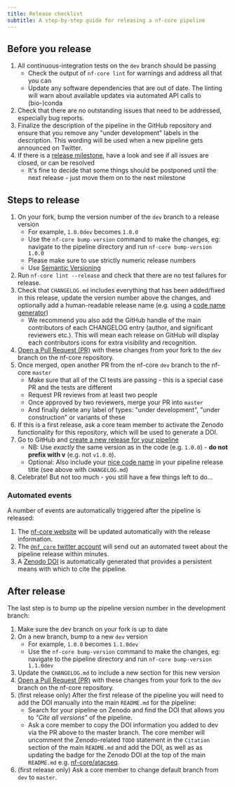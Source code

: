 ```yaml
---
title: Release checklist
subtitle: A step-by-step guide for releasing a nf-core pipeline
---
```


## Before you release

1. All continuous-integration tests on the `dev` branch should be passing
   - Check the output of `nf-core lint` for warnings and address all that you can
   - Update any software dependencies that are out of date.
     The linting will warn about available updates via automated API calls to (bio-)conda
2. Check that there are no outstanding issues that need to be addressed, especially bug reports.
3. Finalize the description of the pipeline in the GitHub repository and ensure that you remove any "under development" labels in the description. This wording will be used when a new pipeline gets announced on Twitter.
4. If there is a [release milestone](https://help.github.com/en/github/managing-your-work-on-github/about-milestones),
   have a look and see if all issues are closed, or can be resolved
   - It's fine to decide that some things should be postponed until the next release - just move them on to the next milestone

## Steps to release

1. On your fork, bump the version number of the `dev` branch to a release version
   - For example, `1.0.0dev` becomes `1.0.0`
   - Use the `nf-core bump-version` command to make the changes, eg: navigate to the pipeline directory and run `nf-core bump-version 1.0.0`
   - Please make sure to use strictly numeric release numbers
   - Use [Semantic Versioning](https://semver.org/)
2. Run `nf-core lint --release` and check that there are no test failures for release.
3. Check that `CHANGELOG.md` includes everything that has been added/fixed in this release, update the version number above the changes, and optionally add a human-readable release name (e.g. using a [code name generator](http://www.codenamegenerator.com/))
   - We recommend you also add the GitHub handle of the main contributors of each CHANGELOG entry (author, and significant reviewers etc.). This will mean each release on GitHub will display each contributors icons for extra visibility and recognition.
4. [Open a Pull Request (PR)](https://help.github.com/en/articles/creating-a-pull-request) with these changes from your fork to the `dev` branch on the nf-core repository.
5. Once merged, open another PR from the nf-core `dev` branch to the nf-core `master`
   - Make sure that all of the CI tests are passing - this is a special case PR and the tests are different
   - Request PR reviews from at least two people
   - Once approved by two reviewers, merge your PR into `master`
   - And finally delete any label of types: "under development", "under construction" or variants of these
6. If this is a first release, ask a core team member to activate the Zenodo functionality for this repository, which will be used to generate a DOI.
7. Go to GitHub and [create a new release for your pipeline](https://help.github.com/en/articles/creating-releases)
   - NB: Use _exactly_ the same version as in the code (e.g. `1.0.0`) - **do not prefix with v** (e.g. not `v1.0.0`).
   - Optional: Also include your [nice code name](http://www.codenamegenerator.com/) in your pipeline release title (see above with `CHANGELOG.md`)
8. Celebrate! But not too much - you still have a few things left to do...

### Automated events

A number of events are automatically triggered after the pipeline is released:

1. The [nf-core website](https://nf-co.re/pipelines) will be updated automatically with the release information.
2. The [`@nf_core` twitter account](https://twitter.com/nf_core) will send out an automated tweet about the pipeline release within minutes.
3. A [Zenodo DOI](https://zenodo.org/) is automatically generated that provides a persistent means with which to cite the pipeline.

## After release

The last step is to bump up the pipeline version number in the development branch:

1. Make sure the dev branch on your fork is up to date
2. On a new branch, bump to a new `dev` version
   - For example, `1.0.0` becomes `1.1.0dev`
   - Use the `nf-core bump-version` command to make the changes, eg: navigate to the pipeline directory and run `nf-core bump-version 1.1.0dev`
3. Update the `CHANGELOG.md` to include a new section for this new version
4. [Open a Pull Request (PR)](https://help.github.com/en/articles/creating-a-pull-request) with these changes from your fork to the `dev` branch on the nf-core repository.
5. (first release only) After the first release of the pipeline you will need to add the DOI manually into the main `README.md` for the pipeline:
   - Search for your pipeline on Zenodo and find the DOI that allows you to _"Cite all versions"_ of the pipeline.
   - Ask a core member to copy the DOI information you added to dev via the PR above to the master branch. The core member will uncomment the Zenodo-related `TODO` statement in the `Citation` section of the main `README.md` and add the DOI, as well as as updating the badge for the Zenodo DOI at the top of the main `README.md` e.g. [nf-core/atacseq](https://github.com/nf-core/atacseq/blob/fa1e3f8993cd20e249b9df09d29c5498eff311d2/README.md).
6. (first release only) Ask a core member to change default branch from `dev` to `master`.
